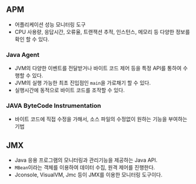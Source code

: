 ## APM
- 어플리케이션 성능 모니터링 도구
- CPU 사용량, 응답시간, 오류율, 트랜잭션 추적, 인스턴스, 메모리 등 다양한 정보를 확인 할 수 있다.

### Java Agent
- JVM의 다양한 이벤트를 전달받거나 바이트 코드 제어 등을 특정 API를 통하여 수행할 수 있다.
- JVM의 실행 가능한 최초 진입점인 `main`을 가로채기 할 수 있다.
- 실행시간에 동적으로 바이트 코드를 조작할 수 있다.

### JAVA ByteCode Instrumentation
- 바이트 코드에 직접 수정을 가해서, 소스 파일의 수정없이 원하는 기능을 부여하는 기법

## JMX
- Java 응용 프로그램의 모니터링과 관리기능을 제공하는 Java API.
- `MBean`이라는 객체를 이용하여 데이터 수집, 원격 제어를 진행한다.
- Jconsole, VisualVM, Jmc 등이 JMX를 이용한 모니터링 도구이다.
